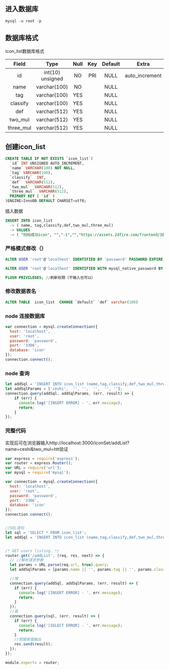 ## 进入数据库

``` sql
mysql -u root -p
```

## 数据库格式

icon_list数据库格式

| Field     | Type             | Null | Key | Default | Extra          |
|:---------:|:----------------:|:----:|:---:|:-------:|:--------------:|
| id        | int(10) unsigned | NO   | PRI | NULL    | auto_increment |
| name      | varchar(100)     | NO   |     | NULL    |                |
| tag       | varchar(100)     | YES  |     | NULL    |                |
| classify  | varchar(100)     | YES  |     | NULL    |                |
| def       | varchar(512)     | YES  |     | NULL    |                |
| two_mul   | varchar(512)     | YES  |     | NULL    |                |
| three_mul | varchar(512)     | YES  |     | NULL    |                |


## 创建icon_list

```sql
CREATE TABLE IF NOT EXISTS `icon_list`(
  `id` INT UNSIGNED AUTO_INCREMENT,
  `name` VARCHAR(100) NOT NULL,
  `tag` VARCHAR(100),
  `classify`  INT,
  `def`  VARCHAR(512),
  `two_mul`  VARCHAR(512),
  `three_mul`  VARCHAR(512),
  PRIMARY KEY ( `id` )
)ENGINE=InnoDB DEFAULT CHARSET=utf8;
```

插入数据
```sql
INSERT INTO icon_list
  -> ( name, tag,classify,def,two_mul,three_mul)
  -> VALUES
  -> ( "扫码成功icon", "","-1","","https://assets.2dfire.com/frontend/38118d30f50a0f7b898c2c997b3556ff.png","https://assets.2dfire.com/frontend/4f313a07ab1e8dc9175cb4fb3266e0e4.png");
```

### 严格模式修改（）
```sql
ALTER USER 'root'@'localhost' IDENTIFIED BY 'password' PASSWORD EXPIRE NEVER; //(修改加密规则 （必写）)

ALTER USER 'root'@'localhost' IDENTIFIED WITH mysql_native_password BY 'password'; //(更新用户密码 )

FLUSH PRIVILEGES; //刷新权限（不输入也可以）
```


### 修改数据表名
```sql
ALTER TABLE  icon_list  CHANGE `default` `def` varchar(100)
```

### node 连接数据库

```js
var connection = mysql.createConnection({
  host: 'localhost',
  user: 'root',
  password: 'password',
  port: '3306',
  database: 'icon'
});
connection.connect();
```

### node 查询
```js
let addSql = 'INSERT INTO icon_list (name,tag,classify,def,two_mul,three_mul) VALUES (?,?,?,?,?,?)';
let addSqlParams = ['ceshi',  '', '',  '',  '', ''];
connection.query(addSql, addSqlParams, (err, result) => {
    if (err) {
      console.log('[INSERT ERROR] - ', err.message);
      return;
    }
});
```

### 完整代码
实现后可在浏览器输入http://localhost:3000/iconSet/addList?name=ceshi&two_mul=htt验证
```js
var express = require('express');
var router = express.Router();
var URL = require('url');
var mysql = require('mysql');

var connection = mysql.createConnection({
  host: 'localhost',
  user: 'root',
  password: 'password',
  port: '3306',
  database: 'icon'
});
connection.connect();


//SQL语句
let sql = 'SELECT * FROM icon_list';
let addSql = 'INSERT INTO icon_list (name,tag,classify,def,two_mul,three_mul) VALUES (?,?,?,?,?,?)';


/* GET users listing. */
router.get('/addList', (req, res, next) => {
  // //解析请求参数
  let params = URL.parse(req.url, true).query;
  let addSqlParams = [params.name || '', params.tag || '', params.classify || '', params.def || '', params.two_mul || '', params.three_mul || ''];

  //增
  connection.query(addSql, addSqlParams, (err, result) => {
    if (err) {
      console.log('[INSERT ERROR] - ', err.message);
      return;
    }
  });
  //查
  connection.query(sql, (err, result) => {
    if (err) {
      console.log('[SELECT ERROR] - ', err.message);
      return;
    }
    //把搜索值输出
    res.send(result);
  });
});

module.exports = router;

```